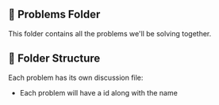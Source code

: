 ## 📝 Problems Folder

This folder contains all the problems we'll be solving together.

## 📂 Folder Structure

Each problem has its own discussion file:                                                                                                                          
* Each problem will have a id along with the name


